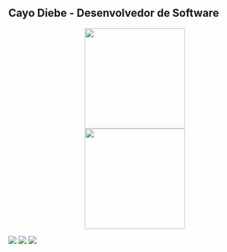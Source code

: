 ## Cayo Diebe - Desenvolvedor de Software
 <div>
  <a href="https://github.com/cayodiebe">
  <center><img height="200em" src="https://github-readme-stats.vercel.app/api?username=cayodiebe&show_icons=true&theme=dracula&include_all_commits=true&count_private=true"/></center>
  <center><img height="200em" src="https://github-readme-stats.vercel.app/api/top-langs/?username=cayodiebe&layout=compact&langs_count=7&theme=dracula"/></center>
</div>

<div> 
  
  <a href="https://instagram.com/cayodiebe" target="_blank"><img src="https://img.shields.io/badge/-Instagram-%23E4405F?style=for-the-badge&logo=instagram&logoColor=white" target="_blank"></a>
  <a href = "mailto:cayodiebe@gmail.com"><img src="https://img.shields.io/badge/-Gmail-%23333?style=for-the-badge&logo=gmail&logoColor=white" target="_blank"></a>
  <a href="https://www.linkedin.com/in/cayodiebe" target="_blank"><img src="https://img.shields.io/badge/-LinkedIn-%230077B5?style=for-the-badge&logo=linkedin&logoColor=white" target="_blank"></a> 

</div>
